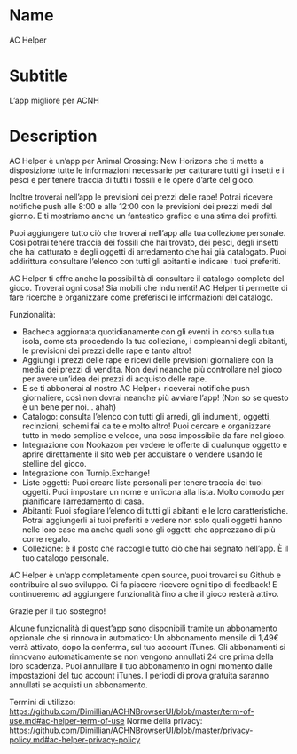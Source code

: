 # Name
AC Helper

# Subtitle
L’app migliore per ACNH

# Description
AC Helper è un’app per Animal Crossing: New Horizons che ti mette a disposizione tutte le informazioni necessarie per catturare tutti gli insetti e i pesci e per tenere traccia di tutti i fossili e le opere d’arte del gioco.

Inoltre troverai nell’app le previsioni dei prezzi delle rape! Potrai ricevere notifiche push alle 8:00 e alle 12:00 con le previsioni dei prezzi medi del giorno. E ti mostriamo anche un fantastico grafico e una stima dei profitti.

Puoi aggiungere tutto ciò che troverai nell’app alla tua collezione personale. Così potrai tenere traccia dei fossili che hai trovato, dei pesci, degli insetti che hai catturato e degli oggetti di arredamento che hai già catalogato.
Puoi addirittura consultare l’elenco con tutti gli abitanti e indicare i tuoi preferiti.

AC Helper ti offre anche la possibilità di consultare il catalogo completo del gioco. Troverai ogni cosa! Sia mobili che indumenti! AC Helper ti permette di fare ricerche e organizzare come preferisci le informazioni del catalogo.

Funzionalità: 
- Bacheca aggiornata quotidianamente con gli eventi in corso sulla tua isola, come sta procedendo la tua collezione, i compleanni degli abitanti, le previsioni dei prezzi delle rape e tanto altro!
- Aggiungi i prezzi delle rape e ricevi delle previsioni giornaliere con la media dei prezzi di vendita. Non devi neanche più controllare nel gioco per avere un’idea dei prezzi di acquisto delle rape.
- E se ti abbonerai al nostro AC Helper+ riceverai notifiche push giornaliere, così non dovrai neanche più avviare l’app! (Non so se questo è un bene per noi… ahah)
- Catalogo: consulta l’elenco con tutti gli arredi, gli indumenti, oggetti, recinzioni, schemi fai da te  e molto altro! Puoi cercare e organizzare tutto in modo semplice e veloce, una cosa impossibile da fare nel gioco.
- Integrazione con Nookazon per vedere le offerte di qualunque oggetto e aprire direttamente il sito web per acquistare o vendere usando le stelline del gioco.
- Integrazione con Turnip.Exchange! 
- Liste oggetti: Puoi creare liste personali per tenere traccia dei tuoi oggetti. Puoi impostare un nome e un’icona alla lista. Molto comodo per pianificare l’arredamento di casa.
- Abitanti: Puoi sfogliare l’elenco di tutti gli abitanti e le loro caratteristiche. Potrai aggiungerli ai tuoi preferiti e vedere non solo quali oggetti hanno nelle loro case ma anche quali sono gli oggetti che apprezzano di più come regalo.
- Collezione: è il posto che raccoglie tutto ciò che hai segnato nell’app. È il tuo catalogo personale.

AC Helper è un’app completamente open source, puoi trovarci su Github e contribuire al suo sviluppo. Ci fa piacere ricevere ogni tipo di feedback! E continueremo ad aggiungere funzionalità fino a che il gioco resterà attivo.

Grazie per il tuo sostegno!


Alcune funzionalità di quest’app sono disponibili tramite un abbonamento opzionale che si rinnova in automatico:
Un abbonamento mensile di 1,49€ verrà attivato, dopo la conferma, sul tuo account iTunes.
Gli abbonamenti si rinnovano automaticamente se non vengono annullati 24 ore prima della loro scadenza.
Puoi annullare il tuo abbonamento in ogni momento dalle impostazioni del tuo account iTunes. I periodi di prova gratuita saranno annullati se acquisti un abbonamento.

Termini di utilizzo: https://github.com/Dimillian/ACHNBrowserUI/blob/master/term-of-use.md#ac-helper-term-of-use
Norme della privacy: https://github.com/Dimillian/ACHNBrowserUI/blob/master/privacy-policy.md#ac-helper-privacy-policy
